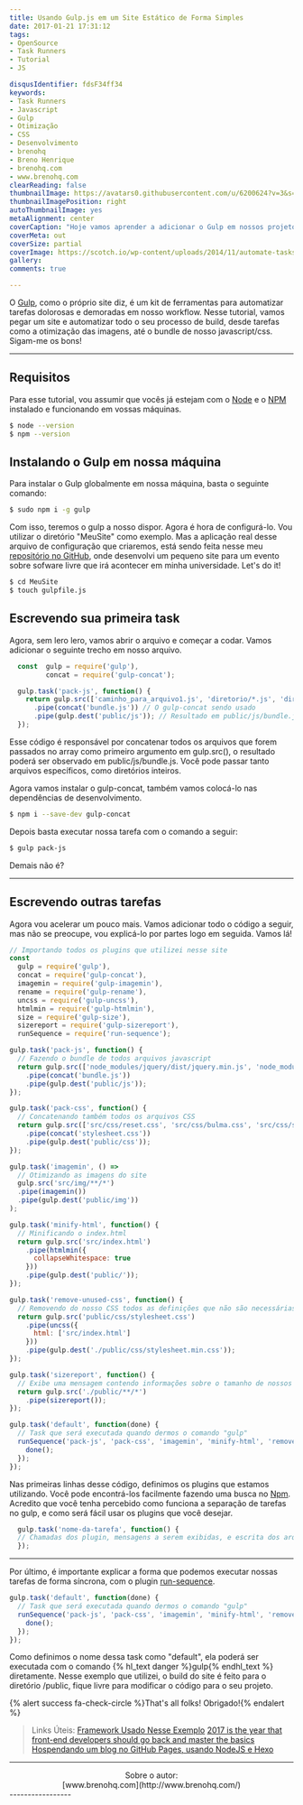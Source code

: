 ```yaml
---
title: Usando Gulp.js em um Site Estático de Forma Simples
date: 2017-01-21 17:31:12
tags:
- OpenSource
- Task Runners
- Tutorial
- JS

disqusIdentifier: fdsF34ff34
keywords:
- Task Runners
- Javascript
- Gulp
- Otimização
- CSS
- Desenvolvimento
- brenohq
- Breno Henrique
- brenohq.com
- www.brenohq.com  
clearReading: false
thumbnailImage: https://avatars0.githubusercontent.com/u/6200624?v=3&s=400
thumbnailImagePosition: right
autoThumbnailImage: yes
metaAlignment: center
coverCaption: "Hoje vamos aprender a adicionar o Gulp em nossos projetos!"
coverMeta: out
coverSize: partial
coverImage: https://scotch.io/wp-content/uploads/2014/11/automate-tasks-gulpjs.png
gallery:
comments: true

---
```


O [Gulp](gulpjs.com), como o próprio site diz, é um kit de ferramentas para automatizar tarefas dolorosas e demoradas em nosso workflow. Nesse tutorial, vamos pegar um site e automatizar todo o seu processo de build, desde tarefas como a otimização das imagens, até o bundle de nosso javascript/css. Sigam-me os bons! 

<!-- more -->

-----------------

## Requisitos
Para esse tutorial, vou assumir que vocês já estejam com o [Node](https://nodejs.org/en/) e o [NPM](https://www.npmjs.com) instalado e funcionando em vossas máquinas.

``` bash
$ node --version
$ npm --version
```

## Instalando o Gulp em nossa máquina

Para instalar o Gulp globalmente em nossa máquina, basta o seguinte comando:

``` bash
$ sudo npm i -g gulp
```

Com isso, teremos o gulp a nosso dispor. Agora é hora de configurá-lo. Vou utilizar o diretório "MeuSite" como exemplo. Mas a aplicação real desse arquivo de configuração que criaremos, está sendo feita nesse meu [repositório no GitHub](https://github.com/brenohq/site4LEC), onde desenvolvi um pequeno site para um evento sobre sofware livre que irá acontecer em minha universidade. Let's do it!

``` bash
$ cd MeuSite
$ touch gulpfile.js
```

## Escrevendo sua primeira task

Agora, sem lero lero, vamos abrir o arquivo e começar a codar. Vamos adicionar o seguinte trecho em nosso arquivo.

~~~ javascript
  const  gulp = require('gulp'),
         concat = require('gulp-concat');

  gulp.task('pack-js', function() {
    return gulp.src(['caminho_para_arquivo1.js', 'diretorio/*.js', 'diretorio/**/*.js']) // Escolha os arquivos/diretórios
      .pipe(concat('bundle.js')) // O gulp-concat sendo usado 
      .pipe(gulp.dest('public/js')); // Resultado em public/js/bundle.js
  });
~~~


Esse código é responsável por concatenar todos os arquivos que forem passados no array como primeiro argumento em gulp.src(), o resultado poderá ser observado em public/js/bundle.js. Você pode passar tanto arquivos específicos, como diretórios inteiros.

Agora vamos instalar o gulp-concat, também vamos colocá-lo nas dependências de desenvolvimento.

``` bash
$ npm i --save-dev gulp-concat
```

Depois basta executar nossa tarefa com o comando a seguir:

``` bash
$ gulp pack-js
```

Demais não é?

-----------------

## Escrevendo outras tarefas

Agora vou acelerar um pouco mais. Vamos adicionar todo o código a seguir, mas não se preocupe, vou explicá-lo por partes logo em seguida. Vamos lá!

~~~ javascript
// Importando todos os plugins que utilizei nesse site
const
  gulp = require('gulp'),
  concat = require('gulp-concat'),
  imagemin = require('gulp-imagemin'),
  rename = require('gulp-rename'),
  uncss = require('gulp-uncss'),
  htmlmin = require('gulp-htmlmin'),
  size = require('gulp-size'),
  sizereport = require('gulp-sizereport'),
  runSequence = require('run-sequence');

gulp.task('pack-js', function() {
  // Fazendo o bundle de todos arquivos javascript
  return gulp.src(['node_modules/jquery/dist/jquery.min.js', 'node_modules/jquery-scrollify/jquery.scrollify.min.js', 'src/js/scroll.js', 'src/js/nav.js'])
    .pipe(concat('bundle.js'))
    .pipe(gulp.dest('public/js'));
});

gulp.task('pack-css', function() {
  // Concatenando também todos os arquivos CSS
  return gulp.src(['src/css/reset.css', 'src/css/bulma.css', 'src/css/style.css'])
    .pipe(concat('stylesheet.css'))
    .pipe(gulp.dest('public/css'));
});

gulp.task('imagemin', () =>
  // Otimizando as imagens do site
  gulp.src('src/img/**/*')
  .pipe(imagemin())
  .pipe(gulp.dest('public/img'))
);

gulp.task('minify-html', function() {
  // Minificando o index.html
  return gulp.src('src/index.html')
    .pipe(htmlmin({
      collapseWhitespace: true
    }))
    .pipe(gulp.dest('public/'));
});

gulp.task('remove-unused-css', function() {
  // Removendo do nosso CSS todos as definições que não são necessárias em nosso projeto
  return gulp.src('public/css/stylesheet.css')
    .pipe(uncss({
      html: ['src/index.html']
    }))
    .pipe(gulp.dest('./public/css/stylesheet.min.css'));
});

gulp.task('sizereport', function() {
  // Exibe uma mensagem contendo informações sobre o tamanho de nossos arquivos pós otimizações
  return gulp.src('./public/**/*')
    .pipe(sizereport());
});

gulp.task('default', function(done) {
  // Task que será executada quando dermos o comando "gulp"
  runSequence('pack-js', 'pack-css', 'imagemin', 'minify-html', 'remove-unused-css', 'sizereport', function() {
    done();
  });
});
~~~

Nas primeiras linhas desse código, definimos os plugins que estamos utilizando. Você pode encontrá-los facilmente fazendo uma busca no [Npm](https://www.npmjs.com/search?q=gulp-imagemin). Acredito que você tenha percebido como funciona a separação de tarefas no gulp, e como será fácil usar os plugins que você desejar.

~~~ javascript
  gulp.task('nome-da-tarefa', function() {
  // Chamadas dos plugin, mensagens a serem exibidas, e escrita dos arquivos otimizados
  });
~~~

-----------------

Por último, é importante explicar a forma que podemos executar nossas tarefas de forma síncrona, com o plugin [run-sequence](https://www.npmjs.com/package/run-sequence). 

~~~ javascript
gulp.task('default', function(done) {
  // Task que será executada quando dermos o comando "gulp"
  runSequence('pack-js', 'pack-css', 'imagemin', 'minify-html', 'remove-unused-css', 'sizereport', function() {
    done();
  });
});
~~~

Como definimos o nome dessa task como "default", ela poderá ser executada com o comando {% hl_text danger %}gulp{% endhl_text %} diretamente. Nesse exemplo que utilizei, o build do site é feito para o diretório /public, fique livre para modificar o código para o seu projeto.

{% alert success fa-check-circle %}That's all folks! Obrigado!{% endalert %}


> Links Úteis:
> [Framework Usado Nesse Exemplo](bulma.io)
> [2017 is the year that front-end developers should go back and master the basics](https://medium.freecodecamp.com/what-to-learn-in-2017-if-youre-a-frontend-developer-b6cfef46effd#.f9xd9e32r)
> [Hospendando um blog no GitHub Pages, usando NodeJS e Hexo](https://brenohq.github.io/2016/07/03/Hospendando-um-blog-no-GitHub-Pages,-usando-NodeJS-e-Hexo/)

-----------------
<center> Sobre o autor: <br/> [www.brenohq.com](http://www.brenohq.com/) </center>
-----------------
